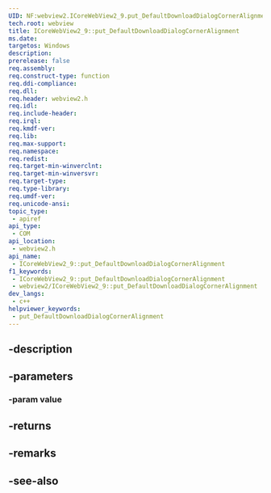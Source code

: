 ```yaml
---
UID: NF:webview2.ICoreWebView2_9.put_DefaultDownloadDialogCornerAlignment
tech.root: webview
title: ICoreWebView2_9::put_DefaultDownloadDialogCornerAlignment
ms.date: 
targetos: Windows
description: 
prerelease: false
req.assembly: 
req.construct-type: function
req.ddi-compliance: 
req.dll: 
req.header: webview2.h
req.idl: 
req.include-header: 
req.irql: 
req.kmdf-ver: 
req.lib: 
req.max-support: 
req.namespace: 
req.redist: 
req.target-min-winverclnt: 
req.target-min-winversvr: 
req.target-type: 
req.type-library: 
req.umdf-ver: 
req.unicode-ansi: 
topic_type:
 - apiref
api_type:
 - COM
api_location:
 - webview2.h
api_name:
 - ICoreWebView2_9::put_DefaultDownloadDialogCornerAlignment
f1_keywords:
 - ICoreWebView2_9::put_DefaultDownloadDialogCornerAlignment
 - webview2/ICoreWebView2_9::put_DefaultDownloadDialogCornerAlignment
dev_langs:
 - c++
helpviewer_keywords:
 - put_DefaultDownloadDialogCornerAlignment
---
```


## -description

## -parameters

### -param value

## -returns

## -remarks

## -see-also

